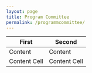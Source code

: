 ```yaml
---
layout: page
title: Program Committee
permalink: /programmcommittee/
---
```


| First | Second |
| ------------- | ------------- |
| Content | Content  |
| Content Cell  | Content Cell  |


